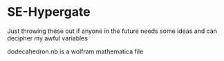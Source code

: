 # SE-Hypergate

Just throwing these out if anyone in the future needs some ideas and can decipher my awful variables

dodecahedron.nb is a wolfram mathematica file
